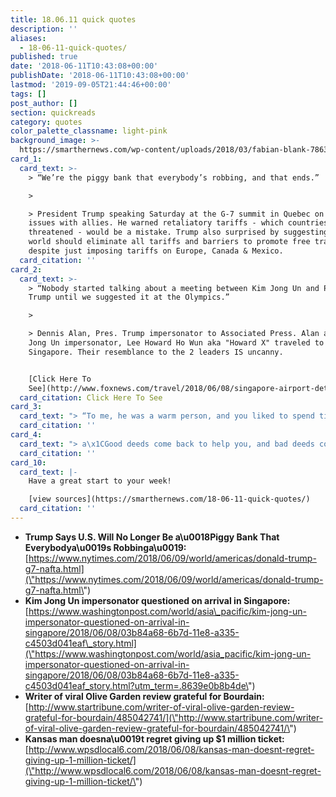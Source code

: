 ```yaml
---
title: 18.06.11 quick quotes
description: ''
aliases:
  - 18-06-11-quick-quotes/
published: true
date: '2018-06-11T10:43:08+00:00'
publishDate: '2018-06-11T10:43:08+00:00'
lastmod: '2019-09-05T21:44:46+00:00'
tags: []
post_author: []
section: quickreads
category: quotes
color_palette_classname: light-pink
background_image: >-
  https://smarthernews.com/wp-content/uploads/2018/03/fabian-blank-78637-unsplash-scaled.jpg
card_1:
  card_text: >-
    > “We’re the piggy bank that everybody’s robbing, and that ends.”

    > 

    > President Trump speaking Saturday at the G-7 summit in Quebec on trade
    issues with allies. He warned retaliatory tariffs - which countries
    threatened - would be a mistake. Trump also surprised by suggesting the
    world should eliminate all tariffs and barriers to promote free trade,
    despite just imposing tariffs on Europe, Canada & Mexico.
  card_citation: ''
card_2:
  card_text: >-
    > “Nobody started talking about a meeting between Kim Jong Un and President
    Trump until we suggested it at the Olympics.”

    > 

    > Dennis Alan, Pres. Trump impersonator to Associated Press. Alan and Kim
    Jong Un impersonator, Lee Howard Ho Wun aka "Howard X" traveled to
    Singapore. Their resemblance to the 2 leaders IS uncanny.


    [Click Here To
    See](http://www.foxnews.com/travel/2018/06/08/singapore-airport-detains-kim-jong-un-impersonator-on-arrival.html)
  card_citation: Click Here To See
card_3:
  card_text: "> “To me, he was a warm person, and you liked to spend time with him because he was interested. He wanted to talk about me and my home … he just didna\x19t talk about himself and his interest in food.a\x1D\n> \n> 92-year-old Marilyn Hagerty describing Anthony Bourdain, who took his own life last week. Bourdain published a book of Hagerty's food reviews as a North Dakota food critic, after one of her write-ups on a local Olive Garden became a viral sensation."
  card_citation: ''
card_4:
  card_text: "> a\x1CGood deeds come back to help you, and bad deeds come back to haunt you….It felt good to give it to them…They said it restored their faith in humanity.a\x1D\n> \n> Kal Patel, parents own a \"Pit Stop\" in Kansas. He tracked down two long-time customers who bought a $1M ticket."
  card_citation: ''
card_10:
  card_text: |-
    Have a great start to your week!

    [view sources](https://smarthernews.com/18-06-11-quick-quotes/)
  card_citation: ''
---
```

*   ****Trump Says U.S. Will No Longer Be a\\u0018Piggy Bank That Everybodya\\u0019s Robbinga\\u0019:****  
    [https://www.nytimes.com/2018/06/09/world/americas/donald-trump-g7-nafta.html](\"https://www.nytimes.com/2018/06/09/world/americas/donald-trump-g7-nafta.html\")
*   **Kim Jong Un impersonator questioned on arrival in Singapore:**  
    [https://www.washingtonpost.com/world/asia\_pacific/kim-jong-un-impersonator-questioned-on-arrival-in-singapore/2018/06/08/03b84a68-6b7d-11e8-a335-c4503d041eaf\_story.html](\"https://www.washingtonpost.com/world/asia_pacific/kim-jong-un-impersonator-questioned-on-arrival-in-singapore/2018/06/08/03b84a68-6b7d-11e8-a335-c4503d041eaf_story.html?utm_term=.8639e0b8b4de\")
*   **Writer of viral Olive Garden review grateful for Bourdain:**  
    [http://www.startribune.com/writer-of-viral-olive-garden-review-grateful-for-bourdain/485042741/](\"http://www.startribune.com/writer-of-viral-olive-garden-review-grateful-for-bourdain/485042741/\")
*   **Kansas man doesna\\u0019t regret giving up $1 million ticket:**  
    [http://www.wpsdlocal6.com/2018/06/08/kansas-man-doesnt-regret-giving-up-1-million-ticket/](\"http://www.wpsdlocal6.com/2018/06/08/kansas-man-doesnt-regret-giving-up-1-million-ticket/\")